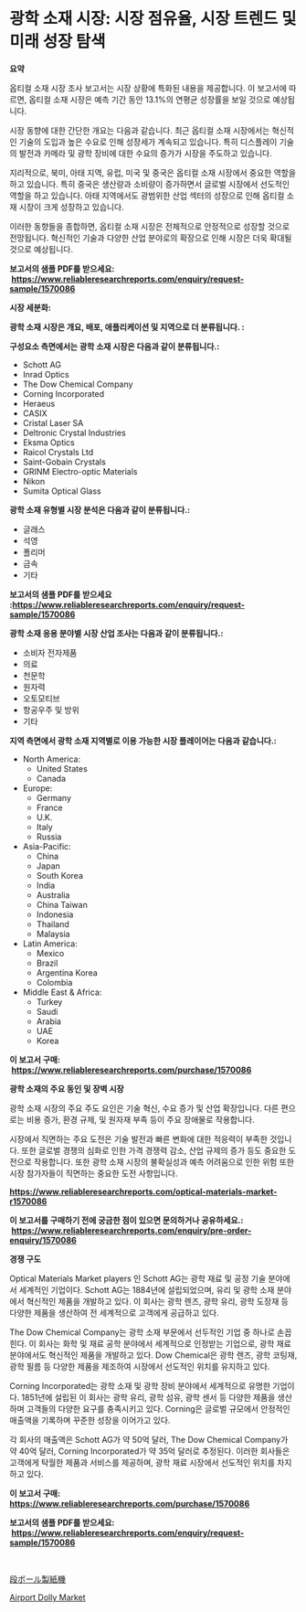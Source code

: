 <p><h1>광학 소재 시장: 시장 점유율, 시장 트렌드 및 미래 성장 탐색</h1></p><p><strong>요약</strong></p>
<p><p>옵티컬 소재 시장 조사 보고서는 시장 상황에 특화된 내용을 제공합니다. 이 보고서에 따르면, 옵티컬 소재 시장은 예측 기간 동안 13.1%의 연평균 성장률을 보일 것으로 예상됩니다.</p><p>시장 동향에 대한 간단한 개요는 다음과 같습니다. 최근 옵티컬 소재 시장에서는 혁신적인 기술의 도입과 높은 수요로 인해 성장세가 계속되고 있습니다. 특히 디스플레이 기술의 발전과 카메라 및 광학 장비에 대한 수요의 증가가 시장을 주도하고 있습니다.</p><p>지리적으로, 북미, 아태 지역, 유럽, 미국 및 중국은 옵티컬 소재 시장에서 중요한 역할을 하고 있습니다. 특히 중국은 생산량과 소비량이 증가하면서 글로벌 시장에서 선도적인 역할을 하고 있습니다. 아태 지역에서도 광범위한 산업 섹터의 성장으로 인해 옵티컬 소재 시장이 크게 성장하고 있습니다.</p><p>이러한 동향들을 종합하면, 옵티컬 소재 시장은 전체적으로 안정적으로 성장할 것으로 전망됩니다. 혁신적인 기술과 다양한 산업 분야로의 확장으로 인해 시장은 더욱 확대될 것으로 예상됩니다.</p></p>
<p><strong>보고서의 샘플 PDF를 받으세요: &nbsp;<a href="https://www.reliableresearchreports.com/enquiry/request-sample/1570086">https://www.reliableresearchreports.com/enquiry/request-sample/1570086</a></strong></p>
<p><strong>시장 세분화:</strong></p>
<p><strong> 광학 소재 시장은 개요, 배포, 애플리케이션 및 지역으로 더 분류됩니다. :</strong></p>
<p><strong>구성요소 측면에서는 광학 소재 시장은 다음과 같이 분류됩니다.:</strong></p>
<p><ul><li>Schott AG</li><li>Inrad Optics</li><li>The Dow Chemical Company</li><li>Corning Incorporated</li><li>Heraeus</li><li>CASIX</li><li>Cristal Laser SA</li><li>Deltronic Crystal Industries</li><li>Eksma Optics</li><li>Raicol Crystals Ltd</li><li>Saint-Gobain Crystals</li><li>GRINM Electro-optic Materials</li><li>Nikon</li><li>Sumita Optical Glass</li></ul></p>
<p><strong> 광학 소재 유형별 시장 분석은 다음과 같이 분류됩니다.:</strong></p>
<p><ul><li>글래스</li><li>석영</li><li>폴리머</li><li>금속</li><li>기타</li></ul></p>
<p><strong>보고서의 샘플 PDF를 받으세요 :<a href="https://www.reliableresearchreports.com/enquiry/request-sample/1570086">https://www.reliableresearchreports.com/enquiry/request-sample/1570086</a></strong></p>
<p><strong> 광학 소재 응용 분야별 시장 산업 조사는 다음과 같이 분류됩니다.:</strong></p>
<p><ul><li>소비자 전자제품</li><li>의료</li><li>천문학</li><li>원자력</li><li>오토모티브</li><li>항공우주 및 방위</li><li>기타</li></ul></p>
<p><strong>지역 측면에서 광학 소재 지역별로 이용 가능한 시장 플레이어는 다음과 같습니다.:</strong></p>
<p><ul>
    <li>
        North America:
        <ul>
            <li>United States</li>
            <li>Canada</li>
        </ul>
    </li>
    <li>
        Europe:
        <ul>
            <li>Germany</li>
            <li>France</li>
            <li>U.K.</li>
            <li>Italy</li>
            <li>Russia</li>
        </ul>
    </li>
    <li>
        Asia-Pacific:
        <ul>
            <li>China</li>
            <li>Japan</li>
            <li>South Korea</li>
            <li>India</li>
            <li>Australia</li>
            <li>China Taiwan</li>
            <li>Indonesia</li>
            <li>Thailand</li>
            <li>Malaysia</li>
        </ul>
    </li>
    <li>
        Latin America:
        <ul>
            <li>Mexico</li>
            <li>Brazil</li>
            <li>Argentina Korea</li>
            <li>Colombia</li>
        </ul>
    </li>
    <li>
        Middle East & Africa:
        <ul>
            <li>Turkey</li>
            <li>Saudi</li>
            <li>Arabia</li>
            <li>UAE</li>
            <li>Korea</li>
        </ul>
    </li>
    </ul></p>
<p><strong>이 보고서 구매: &nbsp;<a href="https://www.reliableresearchreports.com/purchase/1570086">https://www.reliableresearchreports.com/purchase/1570086</a></strong></p>
<p><strong>광학 소재의 주요 동인 및 장벽 시장</strong></p>
<p><p>광학 소재 시장의 주요 주도 요인은 기술 혁신, 수요 증가 및 산업 확장입니다. 다른 편으로는 비용 증가, 환경 규제, 및 원자재 부족 등이 주요 장애물로 작용합니다. </p><p>시장에서 직면하는 주요 도전은 기술 발전과 빠른 변화에 대한 적응력이 부족한 것입니다. 또한 글로벌 경쟁의 심화로 인한 가격 경쟁력 감소, 산업 규제의 증가 등도 중요한 도전으로 작용합니다. 또한 광학 소재 시장의 불확실성과 예측 어려움으로 인한 위험 또한 시장 참가자들이 직면하는 중요한 도전 사항입니다.</p></p>
<p><strong><a href="https://www.reliableresearchreports.com/optical-materials-market-r1570086">https://www.reliableresearchreports.com/optical-materials-market-r1570086</a></strong></p>
<p><strong>이 보고서를 구매하기 전에 궁금한 점이 있으면 문의하거나 공유하세요.: &nbsp;<a href="https://www.reliableresearchreports.com/enquiry/pre-order-enquiry/1570086">https://www.reliableresearchreports.com/enquiry/pre-order-enquiry/1570086</a></strong></p>
<p><strong>경쟁 구도</strong></p>
<p><p>Optical Materials Market players 인 Schott AG는 광학 재료 및 공정 기술 분야에서 세계적인 기업이다. Schott AG는 1884년에 설립되었으며, 유리 및 광학 소재 분야에서 혁신적인 제품을 개발하고 있다. 이 회사는 광학 렌즈, 광학 유리, 광학 도장재 등 다양한 제품을 생산하여 전 세계적으로 고객에게 공급하고 있다.</p><p>The Dow Chemical Company는 광학 소재 부문에서 선두적인 기업 중 하나로 손꼽힌다. 이 회사는 화학 및 재료 공학 분야에서 세계적으로 인정받는 기업으로, 광학 재료 분야에서도 혁신적인 제품을 개발하고 있다. Dow Chemical은 광학 렌즈, 광학 코팅재, 광학 필름 등 다양한 제품을 제조하여 시장에서 선도적인 위치를 유지하고 있다.</p><p>Corning Incorporated는 광학 소재 및 광학 장비 분야에서 세계적으로 유명한 기업이다. 1851년에 설립된 이 회사는 광학 유리, 광학 섬유, 광학 센서 등 다양한 제품을 생산하며 고객들의 다양한 요구를 충족시키고 있다. Corning은 글로벌 규모에서 안정적인 매출액을 기록하며 꾸준한 성장을 이어가고 있다.</p><p>각 회사의 매출액은 Schott AG가 약 50억 달러, The Dow Chemical Company가 약 40억 달러, Corning Incorporated가 약 35억 달러로 추정된다. 이러한 회사들은 고객에게 탁월한 제품과 서비스를 제공하며, 광학 재료 시장에서 선도적인 위치를 차지하고 있다.</p></p>
<p><strong>이 보고서 구매: &nbsp; <a href="https://www.reliableresearchreports.com/purchase/1570086">https://www.reliableresearchreports.com/purchase/1570086</a></strong></p>
<p><strong>보고서의 샘플 PDF를 받으세요: &nbsp;<a href="https://www.reliableresearchreports.com/enquiry/request-sample/1570086">https://www.reliableresearchreports.com/enquiry/request-sample/1570086</a></strong><strong></strong></p>
<p>&nbsp;</p>
<p><p><a href="https://github.com/CloydAbbott2023/Market-Research-Report-List-1/blob/main/135920430608.md">段ボール製紙機</a></p><p><a href="https://fearless-okapi-6c8.notion.site/Airport-Dolly-Market-Focuses-on-Market-Share-Size-and-Projected-Forecast-Till-2031-595ac23b079845e1b6d0bde247842bc8">Airport Dolly Market</a></p></p>